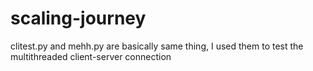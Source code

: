 # scaling-journey
clitest.py and mehh.py are basically same thing, I used them to test the multithreaded client-server connection
